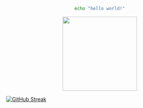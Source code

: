 <div id="header" align="center">

```bash
echo "hello world!"
```


  <img src="https://media1.giphy.com/media/13HBDT4QSTpveU/giphy.gif?cid=ecf05e47xgb4e8f4cd90mpfawsdjr6mymqo8p6m517yo8e6w&rid=giphy.gif&ct=g" width="200"/>

</div>

[![GitHub Streak](https://streak-stats.demolab.com/?user=png261)](https://git.io/streak-stats)

